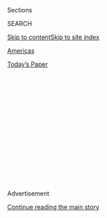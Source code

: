 <div id="app">

<div>

<div>

<div>

<div class="NYTAppHideMasthead css-1q2w90k e1suatyy0">

<div class="section css-ui9rw0 e1suatyy2">

<div class="css-eph4ug er09x8g0">

<div class="css-6n7j50">

</div>

<span class="css-1dv1kvn">Sections</span>

<div class="css-10488qs">

<span class="css-1dv1kvn">SEARCH</span>

</div>

[Skip to content](#site-content)[Skip to site
index](#site-index)

</div>

<div id="masthead-section-label" class="css-1wr3we4 eaxe0e00">

[Americas](https://www.nytimes3xbfgragh.onion/section/world/americas)

</div>

<div class="css-10698na e1huz5gh0">

</div>

</div>

<div id="masthead-bar-one" class="section hasLinks css-15hmgas e1csuq9d3">

<div class="css-uqyvli e1csuq9d0">

</div>

<div class="css-1uqjmks e1csuq9d1">

</div>

<div class="css-9e9ivx">

[](https://myaccount.nytimes3xbfgragh.onion/auth/login?response_type=cookie&client_id=vi)

</div>

<div class="css-1bvtpon e1csuq9d2">

[Today’s
Paper](https://www.nytimes3xbfgragh.onion/section/todayspaper)

</div>

</div>

</div>

</div>

<div data-aria-hidden="false">

<div id="site-content" data-role="main">

<div>

<div class="css-1aor85t" style="opacity:0.000000001;z-index:-1;visibility:hidden">

<div class="css-1hqnpie">

<div class="css-epjblv">

<span class="css-17xtcya">[Americas](/section/world/americas)</span><span class="css-x15j1o">|</span><span class="css-fwqvlz">As
Bolsonaro Keeps Amazon Vows, Brazil’s Indigenous Fear
‘Ethnocide’</span>

</div>

<div class="css-k008qs">

<div class="css-1iwv8en">

<span class="css-18z7m18"></span>

<div>

</div>

</div>

<span class="css-1n6z4y">https://nyti.ms/34OWXl6</span>

<div class="css-1705lsu">

<div class="css-4xjgmj">

<div class="css-4skfbu" data-role="toolbar" data-aria-label="Social Media Share buttons, Save button, and Comments Panel with current comment count" data-testid="share-tools">

  - 
  - 
  - 
  - 
    
    <div class="css-6n7j50">
    
    </div>

  - 
  - 

</div>

</div>

</div>

</div>

</div>

</div>

<div class="css-13pd83m">

</div>

<div id="top-wrapper" class="css-1sy8kpn">

<div id="top-slug" class="css-l9onyx">

Advertisement

</div>

[Continue reading the main
story](#after-top)

<div class="ad top-wrapper" style="text-align:center;height:100%;display:block;min-height:250px">

<div id="top" class="place-ad" data-position="top" data-size-key="top">

</div>

</div>

<div id="after-top">

</div>

</div>

<div>

<div id="sponsor-wrapper" class="css-1hyfx7x">

<div id="sponsor-slug" class="css-19vbshk">

Supported by

</div>

[Continue reading the main
story](#after-sponsor)

<div id="sponsor" class="ad sponsor-wrapper" style="text-align:center;height:100%;display:block">

</div>

<div id="after-sponsor">

</div>

</div>

<div class="css-186x18t">

Promises Made

</div>

<div class="css-1vkm6nb ehdk2mb0">

# As Bolsonaro Keeps Amazon Vows, Brazil’s Indigenous Fear ‘Ethnocide’

</div>

President Jair Bolsonaro is moving aggressively to open up the Amazon
rainforest to commercial development, posing an existential threat to
the tribes living there.

<div class="css-79elbk" data-testid="photoviewer-wrapper">

<div class="css-z3e15g" data-testid="photoviewer-wrapper-hidden">

</div>

<div class="css-1a48zt4 ehw59r15" data-testid="photoviewer-children">

![<span class="css-16f3y1r e13ogyst0" data-aria-hidden="true">The tiny
village of Alto Jamari, Brazil, is home to about 10 families of the Uru
Eu Wau Wau Indigenous
tribe.</span><span class="css-cnj6d5 e1z0qqy90" itemprop="copyrightHolder"><span class="css-1ly73wi e1tej78p0">Credit...</span><span><span>Victor
Moriyama for The New York
Times</span></span></span>](https://static01.graylady3jvrrxbe.onion/images/2020/03/05/world/Brazil-Promises-Top/Brazil-Promises-Top-articleLarge.jpg?quality=75&auto=webp&disable=upscale)

</div>

</div>

<div class="css-18e8msd">

<div class="css-vp77d3 epjyd6m0">

<div class="css-1baulvz">

By [<span class="css-1baulvz" itemprop="name">Ernesto
Londoño</span>](https://www.nytimes3xbfgragh.onion/by/ernesto-londono)
and <span class="css-1baulvz last-byline" itemprop="name">Letícia
Casado</span>

</div>

</div>

  - 
    
    <div class="css-ld3wwf e16638kd2">
    
    Published April 19, 2020Updated April 24,
    2020
    
    </div>

  - 
    
    <div class="css-4xjgmj">
    
    <div class="css-pvvomx" data-role="toolbar" data-aria-label="Social Media Share buttons, Save button, and Comments Panel with current comment count" data-testid="share-tools">
    
      - 
      - 
      - 
      - 
        
        <div class="css-6n7j50">
        
        </div>
    
      - 
      - 
    
    </div>
    
    </div>

</div>

<div class="css-mdjrty">

[Leer en
español](https://www.nytimes3xbfgragh.onion/es/2020/04/19/espanol/america-latina/bolsonaro-brasil-amazonia-indigena.html "Read in Spanish")[Ler
em
português](https://www.nytimes3xbfgragh.onion/pt/2020/04/19/world/americas/bolsonaro-brasil-amazonia-indigenas-funai.html "Read in Portuguese")

</div>

</div>

<div class="section meteredContent css-1r7ky0e" name="articleBody" itemprop="articleBody">

<div class="css-1fanzo5 StoryBodyCompanionColumn">

<div class="css-53u6y8">

URU EU WAU WAU TERRITORY, Brazil — The billboard at the entrance of a
tiny Indigenous village in the Amazon has become a relic in less than a
decade, boasting of something no longer true.

“Here, there is investment by the federal government,” proclaims the
sign, erected in 2012, which is now shrouded by fallen palm tree fronds.

In fact, this tiny hamlet in Rondônia state, called Alto Jamari, home to
some 10 families of the Uru Eu Wau Wau tribe, is barely surviving, just
like scores of other struggling villages in the region that for decades
have served as havens for Indigenous culture and [bulwarks against
deforestation](http://www.edf.org/sites/default/files/tropical-forest-carbon-in-indigenous-territories-a-global-analysis.pdf)
in
[Brazil.](https://www.nytimes3xbfgragh.onion/2020/04/24/world/americas/brazil-bolsonaro-moro.html)

Federal aid is drying up at the same time that more outsiders are
trespassing on their lands, eager to illegally exploit the forest’s
resources, and as the coronavirus poses a deadly threat, having already
reached a few remote villages.

</div>

</div>

<div class="css-1fanzo5 StoryBodyCompanionColumn">

<div class="css-53u6y8">

Local leaders and Indigenous advocates direct their blame for this
deteriorating situation toward one person: [President Jair
Bolsonaro](https://www.nytimes3xbfgragh.onion/2020/04/24/world/americas/brazil-bolsonaro-moro.html).

During his run for the presidency, Mr. Bolsonaro promised he would open
up the Amazon to more commercial development, including mining and
large-scale farming.

“Where there is Indigenous land,” he has said, “there is wealth
underneath it.”

</div>

</div>

<div class="css-79elbk" data-testid="photoviewer-wrapper">

<div class="css-z3e15g" data-testid="photoviewer-wrapper-hidden">

</div>

<div class="css-1a48zt4 ehw59r15" data-testid="photoviewer-children">

![<span class="css-16f3y1r e13ogyst0" data-aria-hidden="true">Uru Eu Wau
Wau tribe members looking for illegal loggers who have invaded their
land.</span><span class="css-cnj6d5 e1z0qqy90" itemprop="copyrightHolder"><span class="css-1ly73wi e1tej78p0">Credit...</span><span>Victor
Moriyama for The New York
Times</span></span>](https://static01.graylady3jvrrxbe.onion/images/2020/04/19/world/19brazil-promises1/00brazil-promises9-articleLarge.jpg?quality=75&auto=webp&disable=upscale)

</div>

</div>

<div class="css-1fanzo5 StoryBodyCompanionColumn">

<div class="css-53u6y8">

Since taking office a little more than a year ago, Mr. Bolsonaro has
moved aggressively to further those development goals, putting in place
policies that critics fear have set in motion a new era of ethnocide for
Indigenous communities.

He has started dismantling a system of protection for Indigenous
communities enshrined in Brazil’s Constitution, with his government last
year slashing the funding of the National Indian Foundation, the federal
agency responsible for upholding those Indigenous rights.

</div>

</div>

<div class="css-1fanzo5 StoryBodyCompanionColumn">

<div class="css-53u6y8">

As president, he has vowed not to designate “one centimeter” more as
protected Indigenous lands, arguing that living in isolation is an
anachronism in the 21st century and an impediment to economic growth.

“The Indigenous person can’t remain in his land as if he were some
prehistoric creature,” Mr. Bolsonaro [said in
February](https://valor.globo.com/politica/noticia/2020/02/18/indio-nao-pode-ficar-na-sua-terra-como-ser-pre-historico-diz-bolsonaro.ghtml).

Also in February, Mr. Bolsonaro presented a bill to Congress that could
effectively legalize [the illegal mining ventures that have polluted
rivers](https://www.nytimes3xbfgragh.onion/2018/11/10/world/americas/brazil-indigenous-mining-bolsonaro.html)
and torn down large swaths of the Amazon.

The proposed legislation, which Congress has shown no appetite to
advance as Brazil battles the coronavirus, would also authorize oil and
gas exploration and hydropower plants on Indigenous territories. Under
the plan, native communities would be consulted about projects — [but
would not be given veto
power.](https://agenciabrasil.ebc.com.br/politica/noticia/2020-02/bolsonaro-envia-projeto-que-regulamenta-exploracao-de-terras-indigenas)

Last year, Mr. Bolsonaro bragged that he had “[put an end
to](https://www.nytimes3xbfgragh.onion/2019/08/27/world/americas/bolsonaro-brazil-environment.html)”
what he called “astronomical fines” against companies that violate
environmental law in the Amazon, removing one of the few disincentives
developers face.

Brazil’s president is keeping his promises about expanding development
in the Amazon. And for many of the Indigenous people who live there, the
Bolsonaro era is posing an existential threat.

</div>

</div>

<div class="css-1fanzo5 StoryBodyCompanionColumn">

<div class="css-53u6y8">

What We
Found

## ‘Razing Down Our Forest’

</div>

</div>

<div class="css-79elbk" data-testid="photoviewer-wrapper">

<div class="css-z3e15g" data-testid="photoviewer-wrapper-hidden">

</div>

<div class="css-1a48zt4 ehw59r15" data-testid="photoviewer-children">

<div class="css-1xdhyk6 erfvjey0">

<span class="css-1ly73wi e1tej78p0">Image</span>

<div class="css-zjzyr8">

<div data-testid="lazyimage-container" style="height:257.77777777777777px">

</div>

</div>

</div>

<span class="css-16f3y1r e13ogyst0" data-aria-hidden="true">Uru Eu Wau
Wau children at
play.</span><span class="css-cnj6d5 e1z0qqy90" itemprop="copyrightHolder"><span class="css-1ly73wi e1tej78p0">Credit...</span><span>Victor
Moriyama for The New York Times</span></span>

</div>

</div>

<div class="css-1fanzo5 StoryBodyCompanionColumn">

<div class="css-53u6y8">

Brazil’s 1988 Constitution confers expansive rights to Brazil’s
Indigenous people, a form of reparations for centuries of brutal
treatment.

While these rights have never been fully upheld, they are being
eviscerated in the Bolsonaro era, according to Indigenous leaders and
activists.

For communities with small populations, like the Uru Eu Wau Wau, the
government’s stance could mean their total disappearance as distinct
tribes.

The schoolhouse at the largest of the Uru Eu Wau Wau’s six villages — a
modern facility surrounded by a cluster of modest huts — sits empty.
Teachers stopped showing up last year because they weren’t being
paid.

</div>

</div>

<div id="brazil-indigenous-map" class="section interactive-content interactive-size-scoop css-1g95kp1" data-id="100000007094826">

<div class="css-17ih8de interactive-body" data-sourceid="100000007094826">

<div id="g-0418-for-webBRAZIL-INDIGENOUSmap-box" class="ai2html">

<div id="g-0418-for-webBRAZIL-INDIGENOUSmap-335" class="g-artboard" style="max-width: 335px;max-height: 312px" data-aspect-ratio="1.072" data-min-width="0">

<div style="padding: 0 0 93.2776% 0;">

</div>

![](data:image/gif;base64,R0lGODlhCgAKAIAAAB8fHwAAACH5BAEAAAAALAAAAAAKAAoAAAIIhI+py+0PYysAOw==)

<div id="g-ai0-1" class="g-LABELS g-aiAbs g-aiPointText" style="top:6.8028%;margin-top:-8.3px;left:10.3279%;width:90px;">

VENEZUELA

</div>

<div id="g-ai0-2" class="g-LABELS g-aiAbs g-aiPointText" style="top:11.8767%;margin-top:-14.1px;left:50.1993%;width:70px;">

FRENCH

GUIANA

</div>

<div id="g-ai0-3" class="g-LABELS g-aiAbs g-aiPointText" style="top:17.405%;margin-top:-15.4px;left:82.2031%;margin-left:-34px;width:68px;">

Atlantic

Ocean

</div>

<div id="g-ai0-4" class="g-LABELS g-aiAbs g-aiPointText" style="top:30.9755%;margin-top:-7.8px;left:26.9386%;margin-left:-43px;width:86px;">

Amazon
R.

</div>

<div id="g-ai0-5" class="g-LABELS g-aiAbs g-aiPointText" style="top:37.8076%;margin-top:-13.1px;left:46.1036%;margin-left:-42px;width:84px;">

amazon

rainforest

</div>

<div id="g-ai0-6" class="g-LABELS g-aiAbs g-aiPointText" style="top:45.3854%;margin-top:-8.8px;right:73.5711%;width:90px;">

Porto
Velho

</div>

<div id="g-ai0-7" class="g-LABELS g-aiAbs g-aiPointText" style="top:55.1302%;margin-top:-16.3px;left:36.0899%;width:87px;">

RONDÔNIA

</div>

<div id="g-ai0-8" class="g-LABELS g-aiAbs g-aiPointText" style="top:53.2664%;margin-top:-10.4px;left:68.0281%;width:83px;">

BRAZIL

</div>

<div id="g-ai0-9" class="g-LABELS g-aiAbs g-aiPointText" style="top:62.4852%;margin-top:-13.3px;left:26.3927%;width:116px;">

Uru Eu Wau
Wau

Territory

</div>

<div id="g-ai0-10" class="g-LABELS g-aiAbs g-aiPointText" style="top:61.8463%;margin-top:-8.3px;left:1.3379%;width:54px;">

PERU

</div>

<div id="g-ai0-11" class="g-LABELS g-aiAbs g-aiPointText" style="top:74.0071%;margin-top:-8.3px;left:17.7786%;width:67px;">

BOLIVIA

</div>

<div id="g-ai0-12" class="g-LABELS g-aiAbs g-aiPointText" style="top:83.4678%;margin-top:-8.8px;right:23.7011%;width:106px;">

Rio de
Janeiro

</div>

<div id="g-ai0-13" class="g-LABELS g-aiAbs g-aiPointText" style="top:89.048%;margin-top:-8.3px;left:4.5446%;width:56px;">

CHILE

</div>

<div id="g-ai0-14" class="g-LABELS g-aiAbs g-aiPointText" style="top:94.4884%;margin-top:-8.3px;left:17.2991%;width:89px;">

ARGENTINA

</div>

<div id="g-ai0-15" class="g-LABELS g-aiAbs g-aiPointText" style="top:96.1879%;margin-top:-4.6px;left:88.5625%;margin-left:-39.5px;width:79px;">

500 miles

</div>

</div>

</div>

</div>

By The New York Times

</div>

<div class="css-1fanzo5 StoryBodyCompanionColumn">

<div class="css-53u6y8">

Visits from doctors and nurses have become rare, in large part because
Cuban doctors who had been providing care in remote villages left
abruptly shortly before Mr. Bolsonaro took office in January 2019 [in
response to
threats](https://www.nytimes3xbfgragh.onion/2019/06/11/world/americas/brazil-cuba-doctors-jair-bolsonaro.html)
from the incoming president.

Illegal incursions by loggers into the edges of the territory have
become increasingly frequent, putting its residents on a war footing.

</div>

</div>

<div class="css-1fanzo5 StoryBodyCompanionColumn">

<div class="css-53u6y8">

“They’re razing down our forest,” Juvitai Uru Eu Wau Wau, 19, said while
swinging on a hammock as a toddler pushed a dusty tricycle around a
cluster of small huts. As is common, Juvitai uses the tribe’s name as
her family name.

Children in the village have picked up on the collective angst, Juvitai
said, and constantly ask whether their days living in relative isolation
are coming to an end.

“I tell them to be calm,” Juvitai said, sounding uncertain. “This is our
land. We’re staying here.”

What We
Found

## ‘A Government That Is in Favor of Deforestation’

</div>

</div>

<div class="css-79elbk" data-testid="photoviewer-wrapper">

<div class="css-z3e15g" data-testid="photoviewer-wrapper-hidden">

</div>

<div class="css-1a48zt4 ehw59r15" data-testid="photoviewer-children">

<div class="css-1xdhyk6 erfvjey0">

<span class="css-1ly73wi e1tej78p0">Image</span>

<div class="css-zjzyr8">

<div data-testid="lazyimage-container" style="height:257.77777777777777px">

</div>

</div>

</div>

<span class="css-16f3y1r e13ogyst0" data-aria-hidden="true">People
relaxing in an Uru Eu Wau Wau
village.</span><span class="css-cnj6d5 e1z0qqy90" itemprop="copyrightHolder"><span class="css-1ly73wi e1tej78p0">Credit...</span><span>Victor
Moriyama for The New York Times</span></span>

</div>

</div>

<div class="css-1fanzo5 StoryBodyCompanionColumn">

<div class="css-53u6y8">

On a satellite image, the Uru Eu Wau Wau territory stands out as an
emerald green island surrounded by parcels of razed forest, most of
which are now [cattle
ranches](https://www.nytimes3xbfgragh.onion/2019/10/10/world/americas/amazon-fires-brazil-cattle.html).

In 1991, the federal government officially designated the Uru Eu Wau Wau
territory. It encompasses a 6,950 square mile area — a little smaller
than the state of New Jersey — where the tribe has built a cluster of
small villages. This federal recognition is supposed to confer limited
political autonomy, prohibiting outsiders from entering without explicit
permission and barring large-scale commercial activity.

The territory, still technically owned by the federal government, is now
home to about 220 Uru Eu Wau Wau people, as well as a few smaller
[uncontacted
tribes](https://www.nytimes3xbfgragh.onion/2017/09/10/world/americas/brazil-amazon-tribe-killings.html)
whose exact populations are unknown.

The Uru Eu Wau Wau have endured illegal incursions from loggers for
years. But in February of last year, it became clear the tribe was
facing a far graver threat when some 200 men strode into their territory
with the apparent intent to establish a permanent settlement.

</div>

</div>

<div class="css-1fanzo5 StoryBodyCompanionColumn">

<div class="css-53u6y8">

After the Uru Eu Wau Wau protested and the incursion drew the attention
of the Brazilian news media, the federal police did step in to expel the
men. But such enforcement actions are rare, and it’s impossible for the
authorities to effectively patrol such a vast region, which both the
loggers and tribes know well.

Soon after the police left, someone opened fire on a government plaque
at one of the main entrances to the territory that signals that the area
is protected. It sent a chilling message to the Uru Eu Wau Wau.

“What we’re seeing is the result of a government that is in favor of
deforestation in the Amazon,” said Bitate Uru Eu Wau Wau, a leader in
the community. “It has emboldened invaders to come into Indigenous
territories.”

What We
Found

## Lawbreakers ‘Take Comfort in the Political Reality’

</div>

</div>

<div class="css-79elbk" data-testid="photoviewer-wrapper">

<div class="css-z3e15g" data-testid="photoviewer-wrapper-hidden">

</div>

<div class="css-1a48zt4 ehw59r15" data-testid="photoviewer-children">

<div class="css-1xdhyk6 erfvjey0">

<span class="css-1ly73wi e1tej78p0">Image</span>

<div class="css-zjzyr8">

<div data-testid="lazyimage-container" style="height:257.77777777777777px">

</div>

</div>

</div>

<span class="css-16f3y1r e13ogyst0" data-aria-hidden="true">Dairy cattle
on the edge of Indigenous territory in Rondônia
state.</span><span class="css-cnj6d5 e1z0qqy90" itemprop="copyrightHolder"><span class="css-1ly73wi e1tej78p0">Credit...</span><span>Victor
Moriyama for The New York Times</span></span>

</div>

</div>

<div class="css-1fanzo5 StoryBodyCompanionColumn">

<div class="css-53u6y8">

Federal prosecutors in the state said these incursions are part of a
wave of illegal squatters who raze protected land, harvest the wood and
then carve out land parcels for which they create fake titles.

Loggers, miners, cattle ranchers and others have used this approach in
the Amazon for many years, and it has often paid off because lawmakers
have time and again created pathways for squatters to rightfully own
land they took possession of unlawfully.

But while their tactics are not new, prosecutors say the squatters have
become increasingly brazen since Mr. Bolsonaro’s election, abetted by
his disdain for environmental fines and the government’s attitude toward
development.

</div>

</div>

<div class="css-1fanzo5 StoryBodyCompanionColumn">

<div class="css-53u6y8">

“The objective is to create facts on the ground,” said Daniel Azevedo, a
federal prosecutor in Porto Velho, the Rondônia state capital, who
focuses on environmental and Indigenous crimes.

Deforestation in Indigenous territories across Brazil has risen sharply
in recent months. From August 2018 to July 2019, 1,634 square miles of
forest cover was slashed, according to Brazil’s National Institute for
Space Studies. That represents a 74 percent increase from the same
period a year before.

The Uru Eu Wau Wau territory was among the 10 hardest hit by
deforestation during that time.

Mr. Azevedo said law enforcement officials can build cases against
particularly egregious drivers of deforestation. But he added the
authorities are ill equipped to roll back the forces driving
deforestation at a time when squatters feel backed by elected officials.

“They take comfort in the political reality, sensing that local
politicians, senators, even the president supports their cause,” Mr.
Azevedo said.

The Uru Eu Wau Wau is one of several Indigenous communities that have
seen a sharp rise in land incursions and threats in the Bolsonaro era.
Further north, the Yanomami and Munduruku tribes have [been invaded by
thousands of gold
miners.](https://news.mongabay.com/2019/07/yanomami-amazon-reserve-invaded-by-20000-miners-bolsonaro-fails-to-act/)

In 2019, [at least seven Indigenous
leaders](https://g1.globo.com/natureza/noticia/2019/12/10/mortes-de-liderancas-indigenas-batem-recorde-em-2019-diz-pastoral-da-terra.ghtml)were
killed in conflicts over land.

At a meeting last year with the governors of Brazil’s nine Amazonian
states, Mr. Bolsonaro made clear he saw Indigenous lands and their
inhabitants as a drag on Brazil’s potential.

“Indigenous people don’t lobby, don’t speak our language, and yet today
they manage to have 14 percent of our national territory,” [he
said](https://www.nytimes3xbfgragh.onion/2019/08/27/world/americas/bolsonaro-brazil-environment.html),
using a figure slightly larger than the government’s own statistics.
“One of their intentions is to hold us back.”

</div>

</div>

<div class="css-1fanzo5 StoryBodyCompanionColumn">

<div class="css-53u6y8">

What We
Found

## ‘They Don’t Bring in Money for Brazil, Only Burdens’

</div>

</div>

<div class="css-79elbk" data-testid="photoviewer-wrapper">

<div class="css-z3e15g" data-testid="photoviewer-wrapper-hidden">

</div>

<div class="css-1a48zt4 ehw59r15" data-testid="photoviewer-children">

<div class="css-1xdhyk6 erfvjey0">

<span class="css-1ly73wi e1tej78p0">Image</span>

<div class="css-zjzyr8">

<div data-testid="lazyimage-container" style="height:257.77777777777777px">

</div>

</div>

</div>

<span class="css-16f3y1r e13ogyst0" data-aria-hidden="true">Daniel da
Cunha owns a bar near the Uru Eu Wau Wau territory and is in favor of
clearing the surrounding forest for livestock
production.</span><span class="css-cnj6d5 e1z0qqy90" itemprop="copyrightHolder"><span class="css-1ly73wi e1tej78p0">Credit...</span><span>Victor
Moriyama for The New York Times</span></span>

</div>

</div>

<div class="css-1fanzo5 StoryBodyCompanionColumn">

<div class="css-53u6y8">

Mr. Bolsonaro, who [won the
presidency](https://www.nytimes3xbfgragh.onion/2018/10/28/world/americas/jair-bolsonaro-brazil-election.html)
with 55 percent of the vote, has many supporters who agree with his
contention that Indigenous communities should not be in control of the
12.5 percent of the country’s landmass demarcated as Indigenous land.

Daniel da Cunha, 60, who lives just outside the Uru Eu Wau Wau
territory, said those territories should be carved up so jobless people
can put them to profitable use.

“They don’t work,” he said of Indigenous people. “They don’t bring in
money for Brazil, only burdens.”

Some lawmakers argue that Mr. Bolsonaro is right to want to upend
Brazil’s Indigenous policy, but favor a more moderate approach.

Arthur Oliveira Maia, a center-right congressman from the state of
Bahia, said that under the current legal framework, no one, including
the Indigenous tribes themselves, can profit from the reserved
territories.

“Commercial endeavors in Indigenous territories could be done gradually,
setting aside 10 or 15 percent of the land,” he said.

</div>

</div>

<div class="css-1fanzo5 StoryBodyCompanionColumn">

<div class="css-53u6y8">

He added that he favored starting out with agriculture, which tends to
have a lower environmental impact, rather than mining.

“Today Indigenous people are struggling,” he said. “The emancipation of
these people is only possible through economic means.”

What We
Found

## A Past of Horrors, a Present of Cuts

</div>

</div>

<div class="css-79elbk" data-testid="photoviewer-wrapper">

<div class="css-z3e15g" data-testid="photoviewer-wrapper-hidden">

</div>

<div class="css-1a48zt4 ehw59r15" data-testid="photoviewer-children">

<div class="css-1xdhyk6 erfvjey0">

<span class="css-1ly73wi e1tej78p0">Image</span>

<div class="css-zjzyr8">

<div data-testid="lazyimage-container" style="height:386.6666666666667px">

</div>

</div>

</div>

<span class="css-16f3y1r e13ogyst0" data-aria-hidden="true">Members of
Uru Eu Wau Wau tribe, clockwise from top left; Tapé, Oatuto, Tebu,
Poajup, Mandeí and Felipe. All share the tribe’s name as a family
name.</span><span class="css-cnj6d5 e1z0qqy90" itemprop="copyrightHolder"><span class="css-1ly73wi e1tej78p0">Credit...</span><span>Victor
Moriyama for The New York Times</span></span>

</div>

</div>

<div class="css-1fanzo5 StoryBodyCompanionColumn">

<div class="css-53u6y8">

Mr. Bolsonaro has long spoken derisively about Indigenous people. In
1998, when he was a fringe far-right lawmaker, Mr. Bolsonaro said it was
a “shame that the Brazilian cavalry hadn’t been as efficient as the
American one, which exterminated the Indians.”

What Mr. Bolsonaro did not acknowledge is that Brazil’s Indigenous
people were almost wiped out after Europeans arrived in the early 16th
century.

The Indigenous population in modern day Brazil plunged from estimates of
between three million and as many as[11
million](https://www.survivalinternational.org/tribes/brazilian) people
in the
1500s[to 70,000](http://www.funai.gov.br/index.php/indios-no-brasil/quem-sao)
by the 1950s as entire tribes were killed off, while huge numbers were
enslaved.

After Brazil’s generals seized power in the 1960s, the repressive
military government — which Mr. Bolsonaro [has long
lionized](https://www.nytimes3xbfgragh.onion/2019/03/29/world/americas/brazil-bolsonaro-coup.html)
— treated Indigenous people living in the Amazon as obstacles to
economic growth.

</div>

</div>

<div class="css-1fanzo5 StoryBodyCompanionColumn">

<div class="css-53u6y8">

The country’s 1988 Constitution tried to redress some of these wrongs.

It ended the military-era policy that had encouraged the assimilation of
Indigenous people and recognized their “customs, languages, beliefs and
traditions.”

The Constitution also established a process of land demarcation that
over the years created the vast patchwork of 567 protected Indigenous
territories. In 2010, when Brazil conducted its last census,
[about 517,000](https://censo2010.ibge.gov.br/noticias-censo?busca=1&id=3&idnoticia=2194&t=censo-2010-poblacao-indigena-896-9-mil-tem-305-etnias-fala-274&view=noticia)
of the country’s 897,000 Indigenous people lived in those lands.

On his first day in office, Mr. Bolsonaro transferred the land
demarcation process from the National Indian Foundation, known as FUNAI,
to the Ministry of Agriculture, which is heavily influenced by the
agribusiness lobby. The Supreme Court blocked the move, finding it
unconstitutional, but all pending demarcation cases remain frozen.

In addition to the challenge on transferring FUNAI, Mr. Bolsonaro has
encountered other setbacks or delays. Leaders in Congress have signaled
they [are not in a
hurry](https://g1.globo.com/politica/noticia/2020/02/18/momento-nao-e-adequado-para-discutir-projeto-sobre-mineracao-em-terras-indigenas-diz-maia.ghtml)to
move forward on his bill to authorize energy projects in Indigenous
lands.

But the power of the presidency still gives him plenty of opportunity to
further his vision.

The government recently[appointed a former Christian
missionary](https://www.nytimes3xbfgragh.onion/2020/02/05/world/americas/Brazil-indigenous-missionary.html),
Ricardo Lopes Dias, to head the FUNAI division in charge of protecting
uncontacted tribes. While Mr. Dias has pledged not to use his post to
proselytize, his appointment incited fears the government will allow
missionaries to make contact with isolated communities, which are
vulnerable to dying en mass from common diseases during such encounters.

A representative of FUNAI said the agency is investing in
entrepreneurship and sustainability programs like artisanal fishing and
small-scale honey-making ventures that are meant to encourage the
autonomy of Indigenous communities.

For years before Mr. Bolsonaro became president, FUNAI had already been
contending with personnel shortages and lean budgets, which forced the
agency to abandon several outposts in remote areas and cut the frequency
of visits to villages.

</div>

</div>

<div class="css-1fanzo5 StoryBodyCompanionColumn">

<div class="css-53u6y8">

While the agency’s authorized budget had remained relatively steady in
recent years, the Bolsonaro administration [made a sharp cut to
programmatic spending
for 2020](https://indigenistasassociados.org.br/2019/10/23/proposta-de-plano-plurianual-e-de-orcamento-de-2020-enfraquece-a-funai/),
earmarking $9 million for programs to uphold Indigenous rights, about 40
percent less than the year before.

The association that represents career employees at the agency said in a
statement the reduction means FUNAI has an increasingly thin presence on
the ground, leaving those communities besieged by land grabbers at
greater risk.

“This is the first time in which government planning,” the employee
association said, “does not contemplate the Indigenous rights guaranteed
by the Constitution.”

What We
Found

## ‘If We Don’t Kill, It Will Get Worse’

</div>

</div>

<div class="css-79elbk" data-testid="photoviewer-wrapper">

<div class="css-z3e15g" data-testid="photoviewer-wrapper-hidden">

</div>

<div class="css-1a48zt4 ehw59r15" data-testid="photoviewer-children">

<div class="css-1xdhyk6 erfvjey0">

<span class="css-1ly73wi e1tej78p0">Image</span>

<div class="css-zjzyr8">

<div data-testid="lazyimage-container" style="height:257.77777777777777px">

</div>

</div>

</div>

<span class="css-16f3y1r e13ogyst0" data-aria-hidden="true">Awapy Uru Eu
Wau Wau heating arrows that carry a natural poison extracted from a
local
tree.</span><span class="css-cnj6d5 e1z0qqy90" itemprop="copyrightHolder"><span class="css-1ly73wi e1tej78p0">Credit...</span><span>Victor
Moriyama for The New York Times</span></span>

</div>

</div>

<div class="css-1fanzo5 StoryBodyCompanionColumn">

<div class="css-53u6y8">

Whenever the Uru Eu Wau Wau learn of new incursions into their
territory, they set out on foot to survey the damage and burn settler
encampments. As a group prepared at dawn for one recent expedition,
warriors in the tribe slathered poison on the tips of their arrows.

Ivaneide Bandeira Cardozo, an activist who often accompanies the Uru Eu
Wau Wau, looked ashen, fearing what a confrontation with loggers could
lead to.

“You need to promise me that if you run into them you won’t kill,” she
pleaded.

“If we don’t kill, it will get worse day by day,” one of the men
responded.

</div>

</div>

<div class="css-1fanzo5 StoryBodyCompanionColumn">

<div class="css-53u6y8">

During an arduous six-hour hike through dense forest, the Uru Eu Wau Wau
waded through water and clouds of buzzing insects to reach a large
stretch of land that had recently been reduced to ashes.

The Uru Eu Wau Wau could do little more than take photos of the damage
and then set fire to the small encampment.

When asked about what the Bolsonaro administration’s policies may do to
communities like these, Ms. Cardozo, who has supported the tribe for
decades, looked dejected.

“Their objective is to force them from their lands and turn them into
ordinary citizens in the periphery of cities, into beggars,” she said.
“To me that amounts to a policy of genocide and ethnocide.”

One of the oldest members of the tribe, Borea Uru Eu Wau Wau, has scars
on her back from bullet wounds she suffered during an ambush by rubber
trappers in the 1980s. A sister, aunt and grandmother were killed then,
she recalled.

Since the new wave of incursions began, Borea has experienced
flashbacks, which have left her with a fatalistic view about the future.

“It takes too long to wait for justice, for which we’ve waited and
waited,” she said, speaking barely above a whisper. “It’s easier to
kill.”

</div>

</div>

<div class="css-1fanzo5 StoryBodyCompanionColumn">

<div class="css-53u6y8">

**The Takeaway**: Mr. Bolsonaro is determined to expand the economic
exploitation of the Amazon, whatever the costs.

Ernesto Londoño reported from Uru Eu Wau Wau territory, and Letícia
Casado from Brasília.

</div>

</div>

<div>

</div>

</div>

<div>

</div>

<div>

</div>

<div>

</div>

<div>

<div id="bottom-wrapper" class="css-1ede5it">

<div id="bottom-slug" class="css-l9onyx">

Advertisement

</div>

[Continue reading the main
story](#after-bottom)

<div id="bottom" class="ad bottom-wrapper" style="text-align:center;height:100%;display:block;min-height:90px">

</div>

<div id="after-bottom">

</div>

</div>

</div>

</div>

</div>

## Site Index

<div>

</div>

## Site Information Navigation

  - [© <span>2020</span> <span>The New York Times
    Company</span>](https://help.nytimes3xbfgragh.onion/hc/en-us/articles/115014792127-Copyright-notice)

<!-- end list -->

  - [NYTCo](https://www.nytco.com/)
  - [Contact
    Us](https://help.nytimes3xbfgragh.onion/hc/en-us/articles/115015385887-Contact-Us)
  - [Work with us](https://www.nytco.com/careers/)
  - [Advertise](https://nytmediakit.com/)
  - [T Brand Studio](http://www.tbrandstudio.com/)
  - [Your Ad
    Choices](https://www.nytimes3xbfgragh.onion/privacy/cookie-policy#how-do-i-manage-trackers)
  - [Privacy](https://www.nytimes3xbfgragh.onion/privacy)
  - [Terms of
    Service](https://help.nytimes3xbfgragh.onion/hc/en-us/articles/115014893428-Terms-of-service)
  - [Terms of
    Sale](https://help.nytimes3xbfgragh.onion/hc/en-us/articles/115014893968-Terms-of-sale)
  - [Site
    Map](https://spiderbites.nytimes3xbfgragh.onion)
  - [Help](https://help.nytimes3xbfgragh.onion/hc/en-us)
  - [Subscriptions](https://www.nytimes3xbfgragh.onion/subscription?campaignId=37WXW)

</div>

</div>

</div>

</div>
